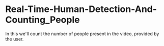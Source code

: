 # Real-Time-Human-Detection-And-Counting_People
In this we'll count the number of people present in the video, provided by the user. 
